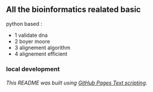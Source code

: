 ## All the bioinformatics realated basic
python based :
- 1 validate dna 
- 2 boyer moore
- 3 alignement algorithm
- 4 alignement efficient 
### local development 
###### This README was built using [GitHub Pages Text scripting](https://docs.github.com/en/github/writing-on-github/getting-started-with-writing-and-formatting-on-github/basic-writing-and-formatting-syntax#links).

